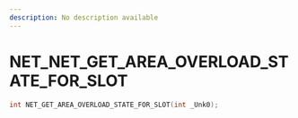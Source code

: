 ```yaml
---
description: No description available 
---
```


# NET\_NET_GET_AREA_OVERLOAD_STATE_FOR_SLOT

```cpp
int NET_GET_AREA_OVERLOAD_STATE_FOR_SLOT(int _Unk0);
```